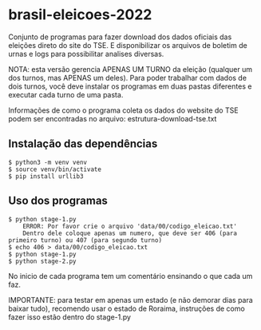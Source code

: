 # brasil-eleicoes-2022

Conjunto de programas para fazer download dos dados oficiais das eleições direto do site do TSE. E disponibilizar os arquivos de boletim de urnas e logs para possibilitar analises diversas.

NOTA: esta versão gerencia APENAS UM TURNO da eleição (qualquer um dos turnos, mas APENAS um deles). Para poder trabalhar com dados de dois turnos, você deve instalar os programas em duas pastas diferentes e executar cada turno de uma pasta.

Informações de como o programa coleta os dados do website do TSE podem ser encontradas no arquivo: estrutura-download-tse.txt

## Instalação das dependências

```
$ python3 -m venv venv
$ source venv/bin/activate
$ pip install urllib3
```

## Uso dos programas

```
$ python stage-1.py
    ERROR: Por favor crie o arquivo 'data/00/codigo_eleicao.txt'
    Dentro dele coloque apenas um numero, que deve ser 406 (para primeiro turno) ou 407 (para segundo turno)
$ echo 406 > data/00/codigo_eleicao.txt
$ python stage-1.py
$ python stage-2.py
```

No inicio de cada programa tem um comentário ensinando o que cada um faz.

IMPORTANTE: para testar em apenas um estado (e não demorar dias para baixar tudo), recomendo usar o estado de Roraima, instruções de como fazer isso estão dentro do stage-1.py
